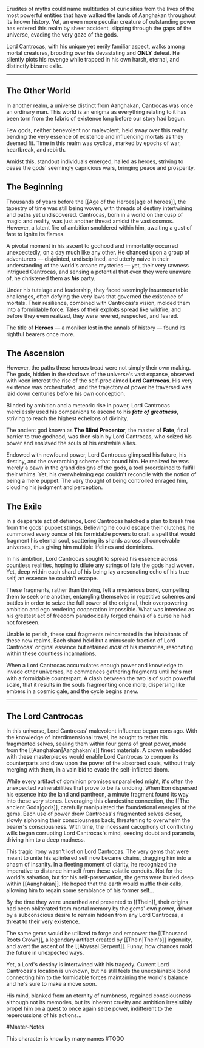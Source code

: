 
Erudites of myths could name multitudes of curiosities from the lives of the most powerful entities that have walked the lands of Aanghakan throughout its known history. Yet, an even more peculiar creature of outstanding power has entered this realm by sheer accident, slipping through the gaps of the universe, evading the very gaze of the gods.

Lord Cantrocas, with his unique yet eerily familiar aspect, walks among mortal creatures, brooding over his devastating and **ONLY** defeat. He silently plots his revenge while trapped in his own harsh, eternal, and distinctly bizarre exile.

---

## The Other World

In another realm, a universe distinct from Aanghakan, Cantrocas was once an ordinary man. This world is an enigma as everything relating to it has been torn from the fabric of existence long before our story had begun. 

Few gods, neither benevolent nor malevolent, held sway over this reality, bending the very essence of existence and influencing mortals as they deemed fit. 
Time in this realm was cyclical, marked by epochs of war, heartbreak, and rebirth. 

Amidst this, standout individuals emerged, hailed as heroes, striving to cease the gods' seemingly capricious wars, bringing peace and prosperity. 

## The Beginning

Thousands of years before the [[Age of the Heroes|age of heroes]], the tapestry of time was still being woven, with threads of destiny intertwining and paths yet undiscovered. Cantrocas, born in a world on the cusp of magic and reality, was just another thread amidst the vast cosmos. However, a latent fire of ambition smoldered within him, awaiting a gust of fate to ignite its flames.

A pivotal moment in his ascent to godhood and immortality occurred unexpectedly, on a day much like any other. He chanced upon a group of adventurers — disjointed, undisciplined, and utterly naive in their understanding of the world's arcane mysteries — yet, their very rawness intrigued Cantrocas, and sensing a potential that even they were unaware of, he christened them as _**his**_ party.

Under his tutelage and leadership, they faced seemingly insurmountable challenges, often defying the very laws that governed the existence of mortals. Their resilience, combined with Cantrocas's vision, molded them into a formidable force. Tales of their exploits spread like wildfire, and before they even realized, they were revered, respected, and feared. 

The title of **Heroes** — a moniker lost in the annals of history — found its rightful bearers once more.

## The Ascension

However, the paths these heroes tread were not simply their own making. The gods, hidden in the shadows of the universe's vast expanse, observed with keen interest the rise of the self-proclaimed **Lord Cantrocas**. His very existence was orchestrated, and the trajectory of power he traversed was laid down centuries before his own conception.

Blinded by ambition and a meteoric rise in power, Lord Cantrocas mercilessly used his companions to ascend to his _**fate of greatness**_, striving to reach the highest echelons of divinity. 

The ancient god known as **The Blind Precentor**, the master of **Fate**, final barrier to true godhood, was then slain by Lord Cantrocas, who seized his power and enslaved the souls of his erstwhile allies.

Endowed with newfound power, Lord Cantrocas glimpsed his future, his destiny, and the overarching scheme that bound him. He realized he was merely a pawn in the grand designs of the gods, a tool preordained to fulfill their whims. Yet, his overwhelming ego couldn't reconcile with the notion of being a mere puppet. The very thought of being controlled enraged him, clouding his judgment and perception.

## The Exile

In a desperate act of defiance, Lord Cantrocas hatched a plan to break free from the gods' puppet strings. Believing he could escape their clutches, he summoned every ounce of his formidable powers to craft a spell that would fragment his eternal soul, scattering its shards across all conceivable universes, thus giving him multiple lifelines and dominions.

In his ambition, Lord Cantrocas sought to spread his essence across countless realities, hoping to dilute any strings of fate the gods had woven. Yet, deep within each shard of his being lay a resonating echo of his true self, an essence he couldn't escape. 

These fragments, rather than thriving, felt a mysterious bond, compelling them to seek one another, entangling themselves in repetitive schemes and battles in order to seize the full power of the original, their overpowering ambition and ego rendering cooperation impossible. What was intended as his greatest act of freedom paradoxically forged chains of a curse he had not foreseen.

Unable to perish, these soul fragments reincarnated in the inhabitants of these new realms. Each shard held but a minuscule fraction of Lord Cantrocas' original essence but retained *most* of his memories, resonating within these countless incarnations.

When a Lord Cantrocas accumulates enough power and knowledge to invade other universes, he commences gathering fragments until he's met with a formidable counterpart. A clash between the two is of such powerful scale, that it results in the souls fragmenting once more, dispersing like embers in a cosmic gale, and the cycle begins anew.

---

## The Lord Cantrocas

In this universe, Lord Cantrocas' malevolent influence began eons ago. With the knowledge of interdimensional travel, he sought to tether his fragmented selves, sealing them within four gems of great power, made from the [[Aanghakan|Aanghakan's]] finest materials. A crown embedded with these masterpieces would enable Lord Cantrocas to conquer its counterparts and draw upon the power of the absorbed souls, without truly merging with them, in a vain bid to evade the self-inflicted doom.

While every artifact of dominion promises unparalleled might, it's often the unexpected vulnerabilities that prove to be its undoing. When Eon dispersed his essence into the land and pantheon, a minute fragment found its way into these very stones. Leveraging this clandestine connection, the [[The ancient Gods|gods]], carefully manipulated the foundational energies of the gems. Each use of power drew Cantrocas's fragmented selves closer, slowly siphoning their consciousness back, threatening to overwhelm the bearer's consciousness. With time, the incessant cacophony of conflicting wills began corrupting Lord Cantrocas's mind, seeding doubt and paranoia, driving him to a deep madness.

This tragic irony wasn't lost on Lord Cantrocas. The very gems that were meant to unite his splintered self now became chains, dragging him into a chasm of insanity. In a fleeting moment of clarity, he recognized the imperative to distance himself from these volatile conduits. Not for the world's salvation, but for his self-preservation, the gems were buried deep within [[Aanghakan]]. He hoped that the earth would muffle their calls, allowing him to regain some semblance of his former self...

By the time they were unearthed and presented to [[Thein]], their origins had been obliterated from mortal memory by the gems' own power, driven by a subconscious desire to remain hidden from any Lord Cantrocas, a threat to their very existence.

The same gems would be utilized to forge and empower the [[Thousand Roots Crown]], a legendary artifact created by [[Thein|Thein's]] ingenuity, and avert the ascent of the [[Abyssal Serpent]].  Funny, how chances mold the future in unexpected ways.

Yet, a Lord's destiny is intertwined with his tragedy. Current Lord Cantrocas's location is unknown, but he still feels the unexplainable bond connecting him to the formidable forces maintaining the world's balance and he's sure to make a move soon. 

His mind, blanked from an eternity of numbness, regained consciousness although not its memories, but its inherent cruelty and ambition irresistibly propel him on a quest to once again seize power, indifferent to the repercussions of his actions...

#Master-Notes 

This character is know by many names #TODO 